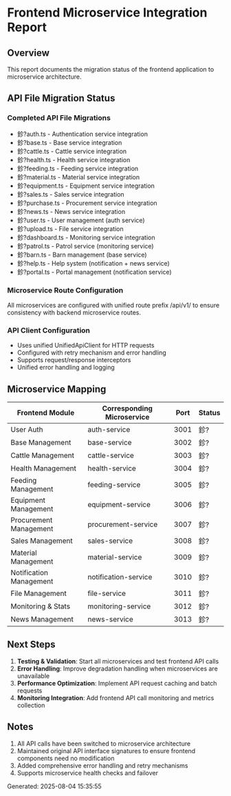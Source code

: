 ﻿# Frontend Microservice Integration Report

## Overview
This report documents the migration status of the frontend application to microservice architecture.

## API File Migration Status

### Completed API File Migrations
- 鉁?auth.ts - Authentication service integration
- 鉁?base.ts - Base service integration  
- 鉁?cattle.ts - Cattle service integration
- 鉁?health.ts - Health service integration
- 鉁?feeding.ts - Feeding service integration
- 鉁?material.ts - Material service integration
- 鉁?equipment.ts - Equipment service integration
- 鉁?sales.ts - Sales service integration
- 鉁?purchase.ts - Procurement service integration
- 鉁?news.ts - News service integration
- 鉁?user.ts - User management (auth service)
- 鉁?upload.ts - File service integration
- 鉁?dashboard.ts - Monitoring service integration
- 鉁?patrol.ts - Patrol service (monitoring service)
- 鉁?barn.ts - Barn management (base service)
- 鉁?help.ts - Help system (notification + news service)
- 鉁?portal.ts - Portal management (notification service)

### Microservice Route Configuration
All microservices are configured with unified route prefix /api/v1/ to ensure consistency with backend microservice routes.

### API Client Configuration
- Uses unified UnifiedApiClient for HTTP requests
- Configured with retry mechanism and error handling
- Supports request/response interceptors
- Unified error handling and logging

## Microservice Mapping

| Frontend Module | Corresponding Microservice | Port | Status |
|----------------|---------------------------|------|--------|
| User Auth | auth-service | 3001 | 鉁?|
| Base Management | base-service | 3002 | 鉁?|
| Cattle Management | cattle-service | 3003 | 鉁?|
| Health Management | health-service | 3004 | 鉁?|
| Feeding Management | feeding-service | 3005 | 鉁?|
| Equipment Management | equipment-service | 3006 | 鉁?|
| Procurement Management | procurement-service | 3007 | 鉁?|
| Sales Management | sales-service | 3008 | 鉁?|
| Material Management | material-service | 3009 | 鉁?|
| Notification Management | notification-service | 3010 | 鉁?|
| File Management | file-service | 3011 | 鉁?|
| Monitoring & Stats | monitoring-service | 3012 | 鉁?|
| News Management | news-service | 3013 | 鉁?|

## Next Steps

1. **Testing & Validation**: Start all microservices and test frontend API calls
2. **Error Handling**: Improve degradation handling when microservices are unavailable
3. **Performance Optimization**: Implement API request caching and batch requests
4. **Monitoring Integration**: Add frontend API call monitoring and metrics collection

## Notes

1. All API calls have been switched to microservice architecture
2. Maintained original API interface signatures to ensure frontend components need no modification
3. Added comprehensive error handling and retry mechanisms
4. Supports microservice health checks and failover

Generated: 2025-08-04 15:35:55
